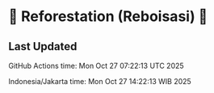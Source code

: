 
# 🌳 Reforestation (Reboisasi) 🌲

## Last Updated

GitHub Actions time: Mon Oct 27 07:22:13 UTC 2025

Indonesia/Jakarta time: Mon Oct 27 14:22:13 WIB 2025

